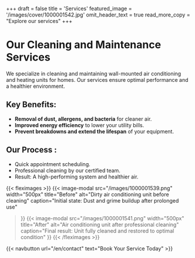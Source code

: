 +++
draft = false
title = 'Services'
featured_image = '/images/cover/1000001542.jpg'
omit_header_text = true
read_more_copy = "Explore our services"
+++

# Our Cleaning and Maintenance Services

We specialize in cleaning and maintaining wall-mounted air conditioning and heating units for homes. Our services ensure optimal performance and a healthier environment.

## Key Benefits:
- **Removal of dust, allergens, and bacteria** for cleaner air.  
- **Improved energy efficiency** to lower your utility bills.  
- **Prevent breakdowns and extend the lifespan** of your equipment.  

## Our Process :
- Quick appointment scheduling.  
- Professional cleaning by our certified team.  
- Result: A high-performing system and healthier air.  

{{< fleximages >}}
{{< image-modal 
    src="/images/1000001539.png" 
    width="500px"
    title="Before"
    alt="Dirty air conditioning unit before cleaning"
    caption="Initial state: Dust and grime buildup after prolonged use" 
>}}
{{< image-modal 
    src="/images/1000001541.png"
    width="500px"
    title="After"
    alt="Air conditioning unit after professional cleaning"
    caption="Final result: Unit fully cleaned and restored to optimal condition" 
>}}
{{< /fleximages >}}

{{< navbutton url="/en/contact" text="Book Your Service Today" >}}